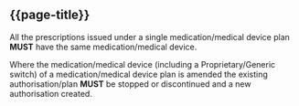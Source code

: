 ## {{page-title}}

All the prescriptions issued under a single medication/medical device plan <strong>MUST</strong> have the same medication/medical device.</p>

<p>Where the medication/medical device (including a Proprietary/Generic switch) of a medication/medical device plan is amended the existing authorisation/plan <strong>MUST</strong> be stopped or discontinued and a new authorisation created.

